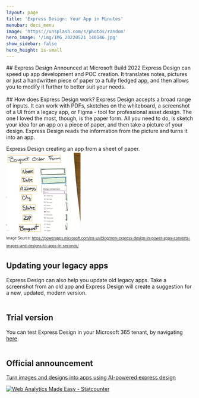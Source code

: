 ```yaml
---
layout: page
title: 'Express Design: Your App in Minutes'
menubar: docs_menu
image: 'https://unsplash.com/s/photos/random'
hero_image: '/img/IMG_20220521_140146.jpg'
show_sidebar: false
hero_height: is-small
---
```

<title> Express Design </title>
<meta name="google-site-verification" content="YiZ2odC3G8-xZLzrPRFpLrUaHv5c-vI8XGYpJhgTfa8" />
## Express Design
Announced at Microsoft Build 2022 Express Design can speed up app development and POC creation. It translates notes, pictures or just a handwritten piece of paper to a fully fledged app, and then allows you to modify it further to better suit your needs.
<br/>
<br/>
## How does Express Design work?
Express Design accepts a broad range of inputs. It can work with PDFs, sketches on the whiteboard, a screenshot of a UI from a legacy app, or Figma - tool for professional asset design. The one I loved the most, though, is the paper form. All you need to do, is sketch your idea for an app on a piece of paper, and then take a picture of your design. Express Design reads the information from the picture and turns it into an app. 
<br/>


Express Design creating an app from a sheet of paper.
<br/>
<img src="/articles/images/ExpressDesign.png" width="200">
<br/>
<sub><sup>Image Source: https://powerapps.microsoft.com/en-us/blog/new-express-design-in-power-apps-converts-images-and-designs-to-apps-in-seconds/ </sup></sub>



## Updating your legacy apps
Express Design can also help you update old legacy apps. Take a screenshot from an old app and Express Design will create a suggestion for a new, updated, modern version.
<br/>
<br/>
## Trial version
You can test Express Design in your Microsoft 365 tenant, by navigating [here](https://make.powerapps.com/?utm_source=blog&utm_campaign=expressdesign).
<br/>
<br/>
## Official announcement
[Turn images and designs into apps using AI-powered express design](https://powerapps.microsoft.com/en-us/blog/new-express-design-in-power-apps-converts-images-and-designs-to-apps-in-seconds/)


<!-- Default Statcounter code for Express Design
https://powershellscripts.github.io/articles/English/PowerPlatform/Express%20Design%20Your%20app%20i
-->
<script type="text/javascript">
var sc_project=12763879; 
var sc_invisible=0; 
var sc_security="fb261598"; 
var scJsHost = "https://";
document.write("<sc"+"ript type='text/javascript' src='" +
scJsHost+
"statcounter.com/counter/counter.js'></"+"script>");
</script>
<noscript><div class="statcounter"><a title="Web Analytics
Made Easy - Statcounter" href="https://statcounter.com/"
target="_blank"><img class="statcounter"
src="https://c.statcounter.com/12763879/0/fb261598/0/"
alt="Web Analytics Made Easy - Statcounter"
referrerPolicy="no-referrer-when-downgrade"></a></div></noscript>
<!-- End of Statcounter Code -->
